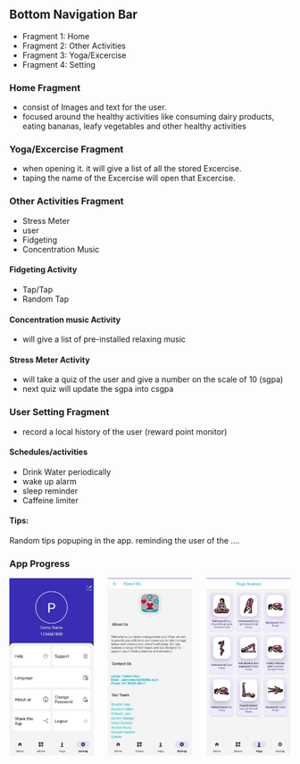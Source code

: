 ## Bottom Navigation Bar 
- Fragment 1: Home 
- Fragment 2: Other Activities
- Fragment 3: Yoga/Excercise
- Fragment 4: Setting 



### Home Fragment 
- consist of Images and text for the user. 
- focused around the healthy activities like consuming dairy products, eating bananas, leafy vegetables and other healthy activities

### Yoga/Excercise Fragment 
- when opening it. it will give a list of all the stored Excercise. 
- taping the name of the Excercise will  open that Excercise.

### Other Activities Fragment
- Stress Meter
- user
- Fidgeting
- Concentration Music

#### Fidgeting Activity 
- Tap/Tap 
- Random Tap 

 
#### Concentration music Activity
- will give a list of pre-installed relaxing music

#### Stress Meter Activity 
- will take a quiz of the user and give a number on the scale of 10 (sgpa)
- next quiz will update the sgpa into csgpa


### User Setting Fragment 
- record a local history of the user (reward point monitor)

#### Schedules/activities
- Drink Water periodically
- wake up alarm 
- sleep reminder 
- Caffeine limiter 

#### Tips:
Random tips popuping in the app. reminding the user of the ....

### App Progress

<div style="display: flex; justify-content: space-between;">
  <img src="./images/p1.jpeg" alt="First Image" style="width:30%;"/>
  <img src="./images/p2.jpeg" alt="Second Image" style="width:30%;"/>
  <img src="./images/p3.jpeg" alt="Third Image" style="width:30%;"/>
</div>


